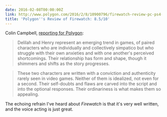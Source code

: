 ```yaml
---
date: 2016-02-08T00:00:00Z
link: http://www.polygon.com/2016/2/8/10900796/firewatch-review-pc-ps4-playstation-4-campo-santo
title: 'Polygon''s Review of Firewatch: 8.5/10'
---
```


Colin Campbell, [reporting for Polygon][polygon]: 

> Delilah and Henry represent an emerging trend in games, of paired characters who are individually and collectively simpatico but who struggle with their own anxieties and with one another's perceived shortcomings. Their relationship has form and shape, though it shimmers and shifts as the story progresses.

> These two characters are written with a conviction and authenticity rarely seen in video games. Neither of them is idealized, not even for a second. Their self-doubts and flaws are carved into the script and into the optional responses. Their ordinariness is what makes them so appealing.

The echoing refrain I've heard about _Firewatch_ is that it's very well written, and the voice acting is just great. 

[polygon]: http://www.polygon.com/2016/2/8/10900796/firewatch-review-pc-ps4-playstation-4-campo-santo